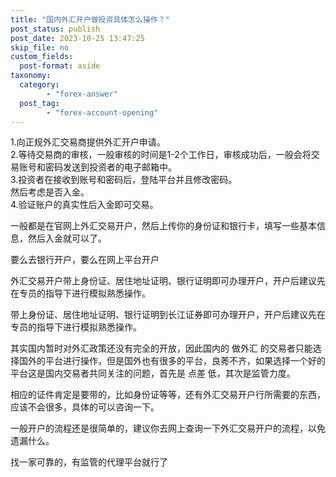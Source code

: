 ```yaml
---
title: "国内外汇开户做投资具体怎么操作？"
post_status: publish
post_date: 2023-10-25 13:47:25
skip_file: no
custom_fields: 
  post-format: aside
taxonomy:
  category:
        - "forex-answer"
  post_tag:
        - "forex-account-opening"
---
```


1.向正规外汇交易商提供外汇开户申请。  
2.等待交易商的审核，一般审核的时间是1-2个工作日，审核成功后，一般会将交易账号和密码发送到投资者的电子邮箱中。  
3.投资者在接收到账号和密码后，登陆平台并且修改密码。  
然后考虑是否入金。  
4.验证账户的真实性后入金即可交易。

一般都是在官网上外汇交易开户，然后上传你的身份证和银行卡，填写一些基本信息，然后入金就可以了。

要么去银行开户，要么在网上平台开户

外汇交易开户带上身份证、居住地址证明、银行证明即可办理开户，开户后建议先在专员的指导下进行模拟熟悉操作。

带上身份证、居住地址证明、银行证明到长江证券即可办理开户，开户后建议先在专员的指导下进行模拟熟悉操作。

其实国内暂时对外汇政策还没有完全的开放，因此国内的 做外汇 的交易者只能选择国外的平台进行操作，但是国外也有很多的平台，良莠不齐，如果选择一个好的平台这是国内交易者共同关注的问题，首先是 点差 低，其次是监管力度。

相应的证件肯定是要带的，比如身份证等等，还有外汇交易开户行所需要的东西，应该不会很多，具体的可以咨询一下。

一般开户的流程还是很简单的，建议你去网上查询一下外汇交易开户的流程，以免遗漏什么。

找一家可靠的，有监管的代理平台就行了
